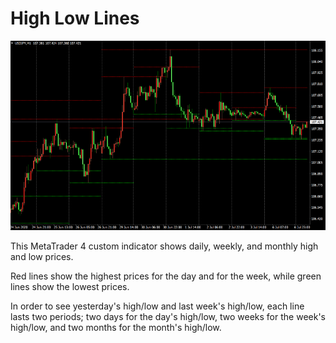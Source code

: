 # High Low Lines

<img src="images/High Low Lines.png" title="High Low Lines">

This MetaTrader 4 custom indicator shows
daily, weekly, and monthly high and low prices.

Red lines show the highest prices
for the day and for the week,
while green lines show the lowest prices.

In order to see
yesterday's high/low and last week's high/low,
each line lasts two periods;
two days for the day's high/low,
two weeks for the week's high/low,
and two months for the month's high/low.
